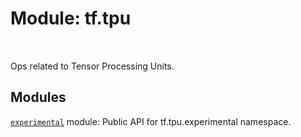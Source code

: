<div itemscope itemtype="http://developers.google.com/ReferenceObject">
<meta itemprop="name" content="tf.tpu" />
<meta itemprop="path" content="Stable" />
</div>

# Module: tf.tpu


<table class="tfo-notebook-buttons tfo-api" align="left">
</table>



Ops related to Tensor Processing Units.



## Modules

[`experimental`](../tf/tpu/experimental.md) module: Public API for tf.tpu.experimental namespace.



